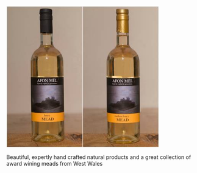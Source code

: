 ![](/images/afon-mel-honey.jpg)

Beautiful, expertly hand crafted natural products and a great collection of award wining meads from West Wales
